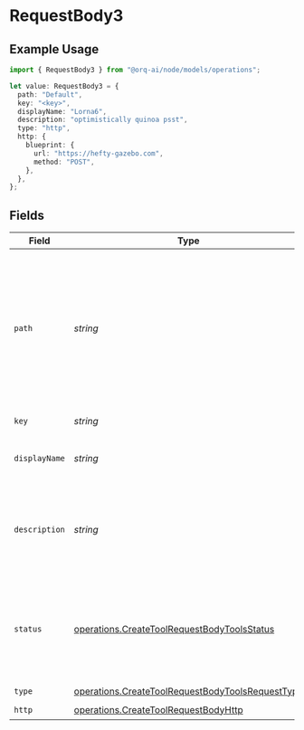 # RequestBody3

## Example Usage

```typescript
import { RequestBody3 } from "@orq-ai/node/models/operations";

let value: RequestBody3 = {
  path: "Default",
  key: "<key>",
  displayName: "Lorna6",
  description: "optimistically quinoa psst",
  type: "http",
  http: {
    blueprint: {
      url: "https://hefty-gazebo.com",
      method: "POST",
    },
  },
};
```

## Fields

| Field                                                                                                                                                                                                                                                                                          | Type                                                                                                                                                                                                                                                                                           | Required                                                                                                                                                                                                                                                                                       | Description                                                                                                                                                                                                                                                                                    | Example                                                                                                                                                                                                                                                                                        |
| ---------------------------------------------------------------------------------------------------------------------------------------------------------------------------------------------------------------------------------------------------------------------------------------------- | ---------------------------------------------------------------------------------------------------------------------------------------------------------------------------------------------------------------------------------------------------------------------------------------------- | ---------------------------------------------------------------------------------------------------------------------------------------------------------------------------------------------------------------------------------------------------------------------------------------------- | ---------------------------------------------------------------------------------------------------------------------------------------------------------------------------------------------------------------------------------------------------------------------------------------------- | ---------------------------------------------------------------------------------------------------------------------------------------------------------------------------------------------------------------------------------------------------------------------------------------------- |
| `path`                                                                                                                                                                                                                                                                                         | *string*                                                                                                                                                                                                                                                                                       | :heavy_check_mark:                                                                                                                                                                                                                                                                             | Entity storage path in the format: `project/folder/subfolder/...`<br/><br/>The first element identifies the project, followed by nested folders (auto-created as needed).<br/><br/>With project-based API keys, the first element is treated as a folder name, as the project is predetermined by the API key. | Default                                                                                                                                                                                                                                                                                        |
| `key`                                                                                                                                                                                                                                                                                          | *string*                                                                                                                                                                                                                                                                                       | :heavy_check_mark:                                                                                                                                                                                                                                                                             | Unique key of the tool as it will be displayed in the UI                                                                                                                                                                                                                                       |                                                                                                                                                                                                                                                                                                |
| `displayName`                                                                                                                                                                                                                                                                                  | *string*                                                                                                                                                                                                                                                                                       | :heavy_check_mark:                                                                                                                                                                                                                                                                             | The name of the tool as it will be displayed in the UI. This is optional and if not provided, the `key` will be used.                                                                                                                                                                          |                                                                                                                                                                                                                                                                                                |
| `description`                                                                                                                                                                                                                                                                                  | *string*                                                                                                                                                                                                                                                                                       | :heavy_check_mark:                                                                                                                                                                                                                                                                             | A description of the tool, used by the model to choose when and how to call the tool. We do recommend using the `description` field as accurate as possible to give enough context to the model to make the right decision.                                                                    |                                                                                                                                                                                                                                                                                                |
| `status`                                                                                                                                                                                                                                                                                       | [operations.CreateToolRequestBodyToolsStatus](../../models/operations/createtoolrequestbodytoolsstatus.md)                                                                                                                                                                                     | :heavy_minus_sign:                                                                                                                                                                                                                                                                             | The status of the tool. `Live` is the latest version of the tool. `Draft` is a version that is not yet published. `Pending` is a version that is pending approval. `Published` is a version that was live and has been replaced by a new version.                                              |                                                                                                                                                                                                                                                                                                |
| `type`                                                                                                                                                                                                                                                                                         | [operations.CreateToolRequestBodyToolsRequestType](../../models/operations/createtoolrequestbodytoolsrequesttype.md)                                                                                                                                                                           | :heavy_check_mark:                                                                                                                                                                                                                                                                             | N/A                                                                                                                                                                                                                                                                                            |                                                                                                                                                                                                                                                                                                |
| `http`                                                                                                                                                                                                                                                                                         | [operations.CreateToolRequestBodyHttp](../../models/operations/createtoolrequestbodyhttp.md)                                                                                                                                                                                                   | :heavy_check_mark:                                                                                                                                                                                                                                                                             | N/A                                                                                                                                                                                                                                                                                            |                                                                                                                                                                                                                                                                                                |